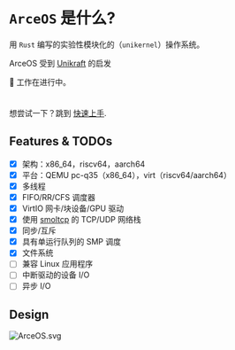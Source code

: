 # `ArceOS` 是什么?

用 `Rust` 编写的实验性模块化的（`unikernel`）操作系统。

ArceOS 受到 [Unikraft](https://github.com/unikraft/unikraft) 的启发

🚧 工作在进行中。

<div class="tip custom-block" style="padding-top: 8px">

想尝试一下？跳到 [快速上手](https://dora-rs.ai/zh-CN/docs/guides/Installation/installing/).

</div>

## Features & TODOs

* [x] 架构：x86_64，riscv64，aarch64
* [x] 平台：QEMU pc-q35（x86_64），virt（riscv64/aarch64）
* [x] 多线程
* [x] FIFO/RR/CFS 调度器
* [x] VirtIO 网卡/块设备/GPU 驱动
* [x] 使用 [smoltcp](https://github.com/smoltcp-rs/smoltcp) 的 TCP/UDP 网络栈
* [x] 同步/互斥
* [x] 具有单运行队列的 SMP 调度
* [x] 文件系统
* [ ] 兼容 Linux 应用程序
* [ ] 中断驱动的设备 I/O
* [ ] 异步 I/O

## Design

![ArceOS.svg](/ArceOS.svg)